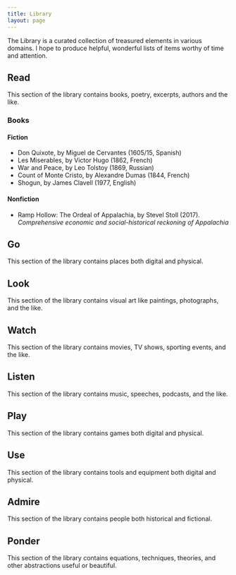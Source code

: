 ```yaml
---
title: Library
layout: page
---
```


The Library is a curated collection of treasured elements in various domains. I hope to produce helpful, wonderful lists of items worthy of time and attention.

## Read

This section of the library contains books, poetry, excerpts, authors and the like.

### Books

#### Fiction

- Don Quixote, by Miguel de Cervantes (1605/15, Spanish)
- Les Miserables, by Victor Hugo (1862, French)
- War and Peace, by Leo Tolstoy (1869, Russian)
- Count of Monte Cristo, by Alexandre Dumas (1844, French)
- Shogun, by James Clavell (1977, English)

#### Nonfiction

- Ramp Hollow: The Ordeal of Appalachia, by Stevel Stoll (2017). *Comprehensive economic and social-historical reckoning of Appalachia*

## Go

This section of the library contains places both digital and physical.

## Look

This section of the library contains visual art like paintings, photographs, and the like.

## Watch

This section of the library contains movies, TV shows, sporting events, and the like.

## Listen

This section of the library contains music, speeches, podcasts, and the like.

## Play

This section of the library contains games both digital and physical.

## Use

This section of the library contains tools and equipment both digital and physical.

## Admire

This section of the library contains people both historical and fictional.

## Ponder

This section of the library contains equations, techniques, theories, and other abstractions useful or beautiful.